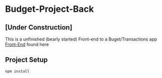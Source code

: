 # Budget-Project-Back
## [Under Construction]
   This is a unfinished (bearly started) Front-end to a Buget/Transactions app 
  \
  [Front-End](https://github.com/ca-ad90/Budget-project-Front) found here
## Project Setup

```sh
npm install
```
